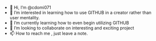 - 👋 Hi, I’m @cdomi071
- 👀 I’m interested in learning how to use GITHUB in a creator rather than user mentality.
- 🌱 I’m currently learning how to even begin utilizing GITHUB
- 💞️ I’m looking to collaborate on interesting and exciting project
- 📫 How to reach me , just leave a note.

<!---
cdomi071/cdomi071 is a ✨ special ✨ repository because its `README.md` (this file) appears on your GitHub profile.
You can click the Preview link to take a look at your changes.
--->
